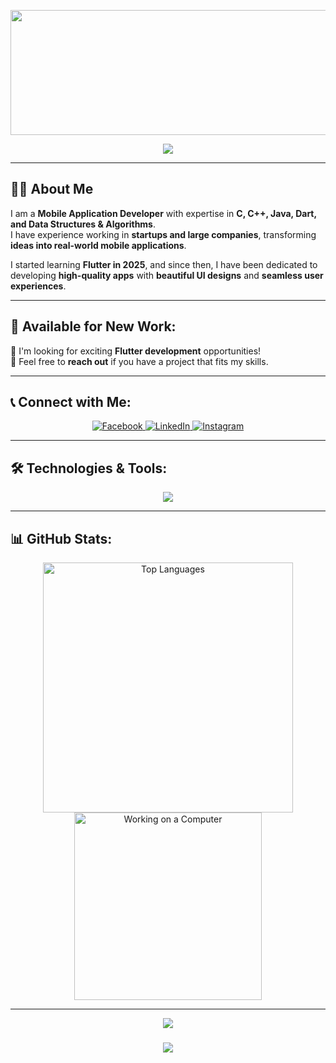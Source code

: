 <p align="center">
  <img src="https://github.com/user-attachments/assets/32d74287-b4fc-4806-98aa-c7f4f1ebabf4" width="600" height="200"/>
</p>

<div align="center">
    <img src="https://readme-typing-svg.herokuapp.com/?font=Righteous&size=35&color=f59949&center=true&vCenter=true&width=500&height=70&duration=4000&lines=Hi+There!+👋;+I'm+Maria!+🥰;" />
</div>

---

## 👩‍💻 About Me
I am a **Mobile Application Developer** with expertise in **C, C++, Java, Dart, and Data Structures & Algorithms**.  
I have experience working in **startups and large companies**, transforming **ideas into real-world mobile applications**.

I started learning **Flutter in 2025**, and since then, I have been dedicated to developing **high-quality apps** with **beautiful UI designs** and **seamless user experiences**.

---

## 🌟 Available for New Work:
🚀 I'm looking for exciting **Flutter development** opportunities!  
📩 Feel free to **reach out** if you have a project that fits my skills.

---

## 📞 Connect with Me:
<p align="center">
    <a href="https://www.facebook.com/mobile.app.developer963" target="_blank">
        <img src="https://img.shields.io/badge/Facebook-1877F2?style=for-the-badge&logo=facebook&logoColor=white" alt="Facebook">
    </a>
    <a href="https://www.linkedin.com/in/maria-arshad-599354340" target="_blank">
        <img src="https://img.shields.io/badge/LinkedIn-0077B5?style=for-the-badge&logo=linkedin&logoColor=white" alt="LinkedIn">
    </a>
    <a href="https://www.instagram.com/mobile.app.developer963/" target="_blank">
        <img src="https://img.shields.io/badge/Instagram-E4405F?style=for-the-badge&logo=instagram&logoColor=white" alt="Instagram">
    </a>
</p>

---

## 🛠 Technologies & Tools:
<p align="center">
    <img src="https://skillicons.dev/icons?i=flutter,dart,firebase,git,github,androidstudio,vscode,figma,xd,postman,java,js,c,cplusplus" />
</p>

---

## 📊 GitHub Stats:
<p align="center">
  <img src="https://github-readme-stats.vercel.app/api/top-langs?username=rehmanflutter&show_icons=true&locale=en&layout=compact" alt="Top Languages" width="400px"/>
  <img src="https://raw.githubusercontent.com/MicaelliMedeiros/micaellimedeiros/master/image/computer-illustration.png" alt="Working on a Computer" width="300px"/>
</p>

---

<div align="center">
    <img src="https://user-images.githubusercontent.com/73097560/115834477-dbab4500-a447-11eb-908a-139a6edaec5c.gif" />
</div>

<h3 align="center">
    <img src="https://readme-typing-svg.herokuapp.com/?font=Righteous&size=25&color=f59949&center=true&vCenter=true&width=500&height=70&duration=4000&lines=Thanks+for+visiting!+❤️;+Shoot+me+a+message+on+Linkedin!;I'm+Long+Life+Learner">
</h3>
